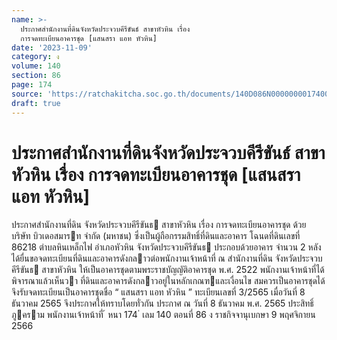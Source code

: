```yaml
---
name: >-
  ประกาศสำนักงานที่ดินจังหวัดประจวบคีรีขันธ์ สาขาหัวหิน เรื่อง
  การจดทะเบียนอาคารชุด [แสนสรา แอท หัวหิน]
date: '2023-11-09'
category: ง
volume: 140
section: 86
page: 174
source: 'https://ratchakitcha.soc.go.th/documents/140D086N0000000017400.pdf'
draft: true
---
```


# ประกาศสำนักงานที่ดินจังหวัดประจวบคีรีขันธ์ สาขาหัวหิน เรื่อง การจดทะเบียนอาคารชุด [แสนสรา แอท หัวหิน]

ประกาศสํานักงานที่ดิน จังหวัดประจวบคีรีขันธ สาขาหัวหิน เรื่อง การจดทะเบียนอาคารชุด ด้วย บริษัท บิวเดอสมารท จํากัด (มหาชน) ซึ่งเป็นผู้ถือกรรมสิทธิ์ที่ดินและอาคาร โฉนดที่ดินเลขที่ 86218 ตําบลหินเหล็กไฟ อําเภอหัวหิน จังหวัดประจวบคีรีขันธ ประกอบด้วยอาคาร จํานวน 2 หลัง ได้ยื่นขอจดทะเบียนที่ดินและอาคารดังกลาวต่อพนักงานเจ้าหน้าที่ ณ สํานักงานที่ดิน จังหวัดประจวบคีรีขันธ สาขาหัวหิน ให้เป็นอาคารชุดตามพระราชบัญญัติอาคารชุด พ.ศ. 2522 พนักงานเจ้าหน้าที่ได้พิจารณาแล้วเห็นวา ที่ดินและอาคารดังกลาวอยู่ในหลักเกณฑและเงื่อนไข สมควรเป็นอาคารชุดได้ จึงรับจดทะเบียนเป็นอาคารชุดชื่อ “ แสนสรา แอท หัวหิน ” ทะเบียนเลขที่ 3/2565 เมื่อวันที่ 8 ธันวาคม 2565 จึงประกาศให้ทราบโดยทั่วกัน ประกาศ ณ วันที่ 8 ธันวาคม พ.ศ. 2565 ประสิทธิ์ ภูคราม พนักงานเจ้าหน้าที่ ้ หนา 174 ่ เลม 140 ตอนที่ 86 ง ราชกิจจานุเบกษา 9 พฤศจิกายน 2566
